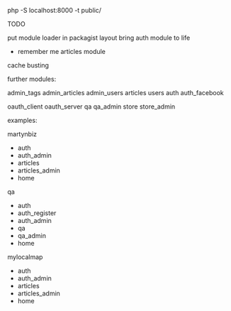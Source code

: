 php -S localhost:8000 -t public/

TODO

put module loader in packagist
layout
bring auth module to life
- remember me
articles module

cache busting


further modules:

admin_tags
admin_articles
admin_users
articles
users
auth
auth_facebook

oauth_client
oauth_server
qa
qa_admin
store
store_admin

examples:

martynbiz
* auth
* auth_admin
* articles
* articles_admin
* home

qa
* auth
* auth_register
* auth_admin
* qa
* qa_admin
* home

mylocalmap
* auth
* auth_admin
* articles
* articles_admin
* home
